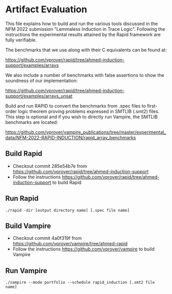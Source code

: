 # Artifact Evaluation

This file explains how to build and run the various tools discussed in the NFM 2022 submission 
"Lemmaless Induction in Trace Logic". Following the instructions the experimental results 
attained by the Rapid framework are fully verifiable.

The benchmarks that we use along with their C equivalents can be found at:

https://github.com/vprover/rapid/tree/ahmed-induction-support/examples/arrays

We also include a number of benchmarks with false assertions to show the soundness of our 
implementation:

https://github.com/vprover/rapid/tree/ahmed-induction-support/examples/arrays_unsat

Build and run RAPID to convert the benchmarks from .spec files to first-order logic
theorem proving problems expressed in SMTLIB (.smt2) files. This step is optional
and if you wish to directly run Vampire, the SMTLIB benchmarks are located:

https://github.com/vprover/vampire_publications/tree/master/experimental_data/NFM-2022-RAPID-INDUCTION/rapid_array_benchmarks

## Build Rapid

* Checkout commit 285e54b7e from https://github.com/vprover/rapid/tree/ahmed-induction-support
* Follow the instructions https://github.com/vprover/rapid/tree/ahmed-induction-support to build
  Rapid

## Run Rapid

`./rapid -dir [output directory name] [.spec file name]`

## Build Vampire

* Checkout commit 4a0f319f from  https://github.com/vprover/vampire/tree/ahmed-rapid
* Follow the instructions https://github.com/vprover/vampire to build
  Vampire

## Run Vampire

`./vampire --mode portfolio --schedule rapid_induction [.smt2 file name]`
